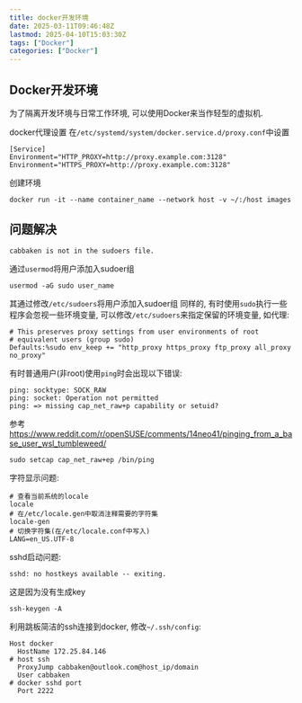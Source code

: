 ```yaml
---
title: docker开发环境
date: 2025-03-11T09:46:48Z
lastmod: 2025-04-10T15:03:30Z
tags: ["Docker"]
categories: ["Docker"]
---
```


## Docker开发环境
为了隔离开发环境与日常工作环境, 可以使用Docker来当作轻型的虚拟机.  

docker代理设置
在`/etc/systemd/system/docker.service.d/proxy.conf`中设置

```
[Service]
Environment="HTTP_PROXY=http://proxy.example.com:3128" Environment="HTTPS_PROXY=http://proxy.example.com:3128"
```

创建环境

```
docker run -it --name container_name --network host -v ~/:/host images
```
## 问题解决
```
cabbaken is not in the sudoers file.
```

通过`usermod`将用户添加入sudoer组

```
usermod -aG sudo user_name
```

其通过修改`/etc/sudoers`将用户添加入sudoer组
同样的, 有时使用`sudo`执行一些程序会忽视一些环境变量, 可以修改`/etc/sudoers`来指定保留的环境变量, 如代理:

```
# This preserves proxy settings from user environments of root
# equivalent users (group sudo)
Defaults:%sudo env_keep += "http_proxy https_proxy ftp_proxy all_proxy no_proxy"
```

有时普通用户(非root)使用`ping`时会出现以下错误:

```
ping: socktype: SOCK_RAW
ping: socket: Operation not permitted
ping: => missing cap_net_raw+p capability or setuid?
```

参考 https://www.reddit.com/r/openSUSE/comments/14neo41/pinging_from_a_base_user_wsl_tumbleweed/

```
sudo setcap cap_net_raw+ep /bin/ping
```

字符显示问题:

```
# 查看当前系统的locale
locale
# 在/etc/locale.gen中取消注释需要的字符集
locale-gen
# 切换字符集(在/etc/locale.conf中写入)
LANG=en_US.UTF-8
```

sshd启动问题:

```
sshd: no hostkeys available -- exiting.
```

这是因为没有生成key

```
ssh-keygen -A
```

利用跳板简洁的ssh连接到docker, 修改`~/.ssh/config`:

```
Host docker
  HostName 172.25.84.146
# host ssh
  ProxyJump cabbaken@outlook.com@host_ip/domain
  User cabbaken
# docker sshd port
  Port 2222
```

‍
